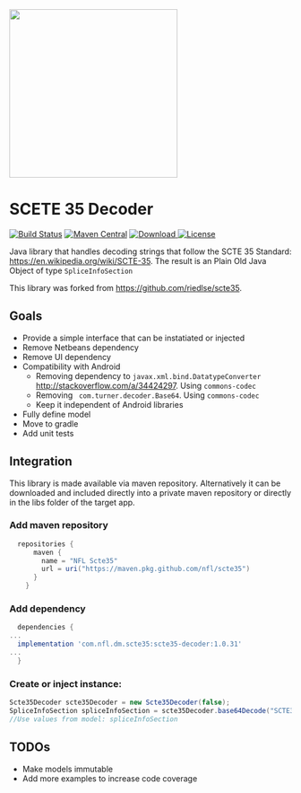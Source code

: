 <img src="http://static.nfl.com/static/content/public/static/img/logos/nfl-engineering-light.svg" width="300" />

# SCETE 35 Decoder

[![Build Status](https://travis-ci.org/nfl/scte35decoder.svg?branch=master)](https://travis-ci.org/nfl/scte35decoder) [![Maven Central](https://maven-badges.herokuapp.com/maven-central/com.nfl.scte35decoder/scte35decoder/badge.svg)](https://maven-badges.herokuapp.com/maven-central/com.nfl.scte35decoder/scte35decoder) [ ![Download](https://api.bintray.com/packages/nfl/maven/scte35decoder/images/download.svg) ](https://bintray.com/nfl/maven/scte35decoder/_latestVersion) [![License](https://img.shields.io/github/license/mashape/apistatus.svg)](https://github.com/nfl/scte35decoder/blob/master/LICENSE)

Java library that handles decoding strings that follow the SCTE 35 Standard: https://en.wikipedia.org/wiki/SCTE-35. The result is an Plain Old Java Object of type `SpliceInfoSection`

This library was forked from https://github.com/riedlse/scte35. 

## Goals
* Provide a simple interface that can be instatiated or injected
* Remove Netbeans dependency 
* Remove UI dependency
* Compatibility with Android
  * Removing dependency to `javax.xml.bind.DatatypeConverter` http://stackoverflow.com/a/34424297. Using `commons-codec`
  * Removing  ` com.turner.decoder.Base64`. Using `commons-codec`
  * Keep it independent of Android libraries
* Fully define model
* Move to gradle
* Add unit tests

## Integration
This library is made available via maven repository. Alternatively it can be downloaded and included directly into a private maven repository or directly in the libs folder of the target app.
### Add maven repository
```groovy
  repositories {
      maven {
        name = "NFL Scte35"
        url = uri("https://maven.pkg.github.com/nfl/scte35")
      }
    }
```
### Add dependency
```groovy
  dependencies {
...
  implementation 'com.nfl.dm.scte35:scte35-decoder:1.0.31'
...
  }
```
### Create or inject instance:
```java
Scte35Decoder scte35Decoder = new Scte35Decoder(false);
SpliceInfoSection spliceInfoSection = scte35Decoder.base64Decode("SCTE35_ENCODED_STRING");
//Use values from model: spliceInfoSection
```

## TODOs
* Make models immutable
* Add more examples to increase code coverage